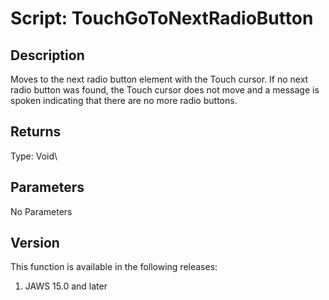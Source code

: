 # Script: TouchGoToNextRadioButton

## Description

Moves to the next radio button element with the Touch cursor. If no next
radio button was found, the Touch cursor does not move and a message is
spoken indicating that there are no more radio buttons.

## Returns

Type: Void\

## Parameters

No Parameters

## Version

This function is available in the following releases:

1.  JAWS 15.0 and later

